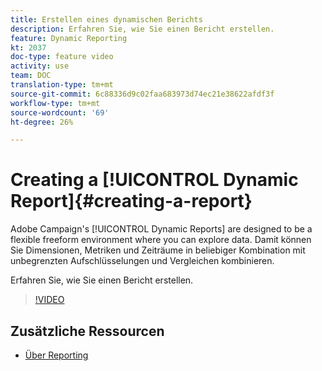 ```yaml
---
title: Erstellen eines dynamischen Berichts
description: Erfahren Sie, wie Sie einen Bericht erstellen.
feature: Dynamic Reporting
kt: 2037
doc-type: feature video
activity: use
team: DOC
translation-type: tm+mt
source-git-commit: 6c88336d9c02faa683973d74ec21e38622afdf3f
workflow-type: tm+mt
source-wordcount: '69'
ht-degree: 26%

---
```



# Creating a [!UICONTROL Dynamic Report]{#creating-a-report}

Adobe Campaign&#39;s [!UICONTROL Dynamic Reports] are designed to be a flexible freeform environment where you can explore data. Damit können Sie Dimensionen, Metriken und Zeiträume in beliebiger Kombination mit unbegrenzten Aufschlüsselungen und Vergleichen kombinieren.

Erfahren Sie, wie Sie einen Bericht erstellen.

>[!VIDEO](https://video.tv.adobe.com/v/25264/?quality=12)

## Zusätzliche Ressourcen

* [Über Reporting](https://docs.adobe.com/content/help/de-DE/campaign-standard/using/reporting/about-reporting/about-dynamic-reports.html)

